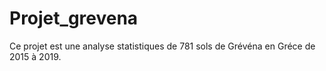 # Projet_grevena
Ce projet est une analyse statistiques de 781 sols de Grévéna en Gréce de 2015 à 2019.

